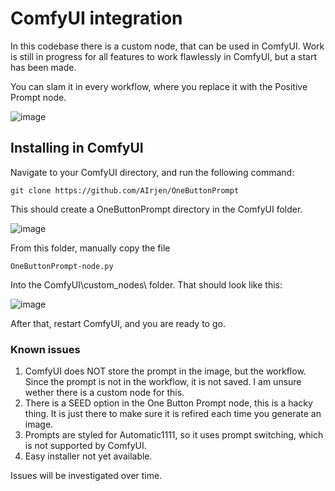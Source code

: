 # ComfyUI integration
In this codebase there is a custom node, that can be used in ComfyUI.
Work is still in progress for all features to work flawlessly in ComfyUI, but a start has been made.

You can slam it in every workflow, where you replace it with the Positive Prompt node.

![image](https://github.com/AIrjen/OneButtonPrompt/assets/130234949/a9c6b449-772b-495c-b39d-eda0be38a203)


## Installing in ComfyUI

Navigate to your ComfyUI directory, and run the following command:
```
git clone https://github.com/AIrjen/OneButtonPrompt
```

This should create a OneButtonPrompt directory in the ComfyUI folder.

![image](https://github.com/AIrjen/OneButtonPrompt/assets/130234949/5d9cfdd3-8342-4aff-a9a4-ecbbc7151856)

From this folder, manually copy the file
```
OneButtonPrompt-node.py
```

Into the ComfyUI\custom_nodes\ folder.
That should look like this:

![image](https://github.com/AIrjen/OneButtonPrompt/assets/130234949/f2c9630e-790b-4a34-b46f-54dbb18b87d5)

After that, restart ComfyUI, and you are ready to go.

### Known issues

1. ComfyUI does NOT store the prompt in the image, but the workflow. Since the prompt is not in the workflow, it is not saved. I am unsure wether there is a custom node for this.
2. There is a SEED option in the One Button Prompt node, this is a hacky thing. It is just there to make sure it is refired each time you generate an image.
3. Prompts are styled for Automatic1111, so it uses prompt switching, which is not supported by ComfyUI.
4. Easy installer not yet available.

Issues will be investigated over time.
